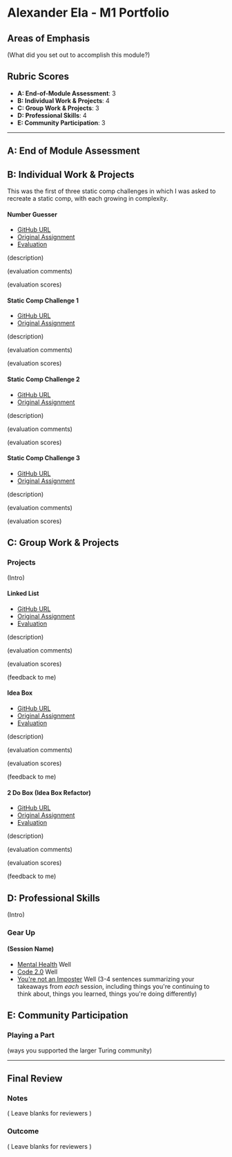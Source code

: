 # Alexander Ela - M1 Portfolio

## Areas of Emphasis

(What did you set out to accomplish this module?)

## Rubric Scores

* **A: End-of-Module Assessment**: 3
* **B: Individual Work & Projects**: 4
* **C: Group Work & Projects**: 3
* **D: Professional Skills**: 4
* **E: Community Participation**: 3

-----------------------

## A: End of Module Assessment

## B: Individual Work & Projects


This was the first of three static comp challenges in which I was asked to recreate a static comp, with each growing in complexity.


#### Number Guesser

* [GitHub URL](https://github.com/alexanderela/turing-number-guesser)
* [Original Assignment](http://frontend.turing.io/projects/number-guesser.html)
* [Evaluation](https://github.com/turingschool/front-end-submissions-public/blob/master/1806/mod-1/number-guesser/alexander-ela.md)

(description)

(evaluation comments)

(evaluation scores)


#### Static Comp Challenge 1

* [GitHub URL](https://github.com/alexanderela/ae-comp-challenge-1)
* [Original Assignment](http://frontend.turing.io/projects/m1-static-comp-1.html)

(description)

(evaluation comments)

(evaluation scores)

#### Static Comp Challenge 2

* [GitHub URL](https://github.com/alexanderela/ae-comp-challenge-2)
* [Original Assignment](http://frontend.turing.io/projects/m1-static-comp-2.html)

(description)

(evaluation comments)

(evaluation scores)

#### Static Comp Challenge 3

* [GitHub URL](https://github.com/alexanderela/ae-comp-challenge-3)
* [Original Assignment](http://frontend.turing.io/projects/m1-static-comp-3.html)

(description)

(evaluation comments)

(evaluation scores)





## C: Group Work & Projects

### Projects

(Intro)

#### Linked List

* [GitHub URL](https://github.com/alexanderela/Linked_list)
* [Original Assignment](http://frontend.turing.io/projects/linked-list.html)
* [Evaluation](https://github.com/turingschool/front-end-submissions-public/blob/master/1806/mod-1/linked-list/alexander-alexander.md)

(description)

(evaluation comments)

(evaluation scores)

(feedback to me)


#### Idea Box

* [GitHub URL](https://github.com/alexanderela/Idea_Box)
* [Original Assignment](http://frontend.turing.io/projects/ideabox.html)
* [Evaluation](https://github.com/turingschool/front-end-submissions-public/blob/master/1806/mod-1/idea-box/alexander-ashton.md)

(description)

(evaluation comments)

(evaluation scores)

(feedback to me)


#### 2 Do Box (Idea Box Refactor)

* [GitHub URL](https://github.com/alexanderela/2DoBox--Pivot)
* [Original Assignment](http://frontend.turing.io/projects/2DoBox-Pivot-Mod1.html)
* [Evaluation](https://github.com/turingschool/front-end-submissions-public/blob/master/1806/mod-1/to-do-box/alexander-cierra.md)

(description)

(evaluation comments)

(evaluation scores)

(feedback to me)







## D: Professional Skills
(Intro)

### Gear Up
#### (Session Name)

* [Mental Health](https://github.com/turingschool/gear-up/blob/master/Mod1_Week1_mental_health_101.md)
Well
* [Code 2.0](https://github.com/turingschool/gear-up/blob/master/Mod1_Week3_Code_debugging_compact_version.md)
Well
* [You're not an Imposter](https://github.com/turingschool/gear-up/blob/master/m4_sessions/1806-inning/group1.md)
Well
(3-4 sentences summarizing your takeaways from _each_ session, including things you're continuing to think about, things you learned, things you're doing differently)

## E: Community Participation

### Playing a Part

(ways you supported the larger Turing community)

------------------

## Final Review

### Notes

( Leave blanks for reviewers )

### Outcome

( Leave blanks for reviewers )

